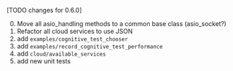 [TODO changes for 0.6.0]

0. Move all asio_handling methods to a common base class (asio_socket?)
1. Refactor all cloud services to use JSON
3. add `examples/cognitive_test_chooser`
4. add `examples/record_cognitive_test_performance`
5. add `cloud/available_services`
6. add new unit tests
